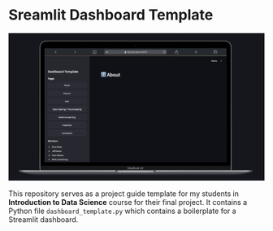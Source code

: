 # Sreamlit Dashboard Template

![Main Page Screenshot](screenshots/main_page_screenshot.png)

This repository serves as a project guide template for my students in **Introduction to Data Science** course for their final project. It contains a Python file `dashboard_template.py` which contains a boilerplate for a Streamlit dashboard.
